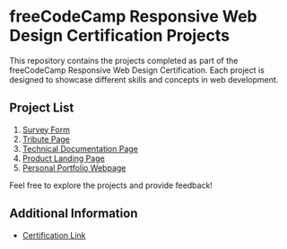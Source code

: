 # freeCodeCamp Responsive Web Design Certification Projects

This repository contains the projects completed as part of the freeCodeCamp Responsive Web Design Certification. Each project is designed to showcase different skills and concepts in web development.

## Project List

1. [Survey Form](https://mohamedkhalifa11.github.io/Responsive-Web-Design-freeCodeCamp/Survey%20Form/)
2. [Tribute Page](https://mohamedkhalifa11.github.io/Responsive-Web-Design-freeCodeCamp/Tribute%20Page/)
3. [Technical Documentation Page](https://mohamedkhalifa11.github.io/Responsive-Web-Design-freeCodeCamp/Technical%20Documentation%20Page/)
4. [Product Landing Page](https://mohamedkhalifa11.github.io/Responsive-Web-Design-freeCodeCamp/Product%20Landing%20Page/)
5. [Personal Portfolio Webpage](https://mohamedkhalifa11.github.io/Responsive-Web-Design-freeCodeCamp/Personal%20Portfolio%20Webpage/)

Feel free to explore the projects and provide feedback!

## Additional Information

- [Certification Link](https://www.freecodecamp.org/certification/MohamedKhalifa/responsive-web-design)
